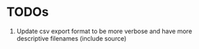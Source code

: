 # TODOs
1. Update csv export format to be more verbose and have more descriptive filenames (include source)